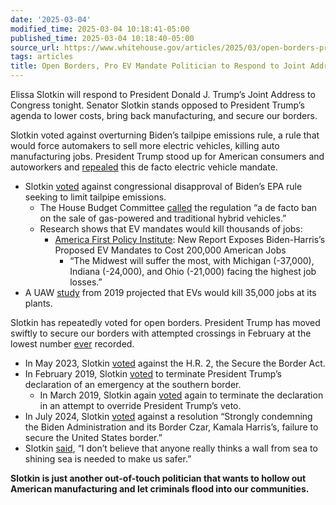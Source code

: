 ```yaml
---
date: '2025-03-04'
modified_time: 2025-03-04 10:18:41-05:00
published_time: 2025-03-04 10:18:40-05:00
source_url: https://www.whitehouse.gov/articles/2025/03/open-borders-pro-ev-mandate-politician-to-respond-to-joint-address/
tags: articles
title: Open Borders, Pro EV Mandate Politician to Respond to Joint Address
---
```

 
Elissa Slotkin will respond to President Donald J. Trump’s Joint Address
to Congress tonight. Senator Slotkin stands opposed to President Trump’s
agenda to lower costs, bring back manufacturing, and secure our borders.

Slotkin voted against overturning Biden’s tailpipe emissions rule, a
rule that would force automakers to sell more electric vehicles, killing
auto manufacturing jobs. President Trump stood up for American consumers
and autoworkers and
[repealed](https://www.whitehouse.gov/presidential-actions/2025/01/initial-rescissions-of-harmful-executive-orders-and-actions/)
this de facto electric vehicle mandate.

-   Slotkin [voted](https://clerk.house.gov/Votes/2024438?Page=9)
    against congressional disapproval of Biden’s EPA rule seeking to
    limit tailpipe emissions.
    -   The House Budget Committee
        [called](https://budget.house.gov/press-release/bidens-new-epa-tailpipe-rule-penalizes-american-energy-independence)
        the regulation “a de facto ban on the sale of gas-powered and
        traditional hybrid vehicles.”
    -   Research shows that EV mandates would kill thousands of jobs:
        -   [America First Policy
            Institute](https://americafirstpolicy.com/issues/new-report-exposes-biden-harriss-proposed-ev-mandates-to-cost-200000-american-jobs):
            New Report Exposes Biden-Harris’s Proposed EV Mandates to
            Cost 200,000 American Jobs
            -   “The Midwest will suffer the most, with Michigan
                (-37,000), Indiana (-24,000), and Ohio (-21,000) facing
                the highest job losses.”
-   A UAW [study](https://archive.ph/KFp4s#selection-5987.1-5987.179)
    from 2019 projected that EVs would kill 35,000 jobs at its plants.

Slotkin has repeatedly voted for open borders. President Trump has moved
swiftly to secure our borders with attempted crossings in February at
the lowest number
[ever](https://cbsaustin.com/news/nation-world/trump-administrations-immigration-crackdown-leads-to-historic-low-border-apprehensions)
recorded.

-   In May 2023, Slotkin [voted](https://clerk.house.gov/Votes/2023209)
    against the H.R. 2, the Secure the Border Act.
-   In February 2019, Slotkin
    [voted](https://clerk.house.gov/Votes/201994) to terminate President
    Trump’s declaration of an emergency at the southern border.
    -   In March 2019, Slotkin again
        [voted](https://clerk.house.gov/Votes/2019127) again to
        terminate the declaration in an attempt to override President
        Trump’s veto.
-   In July 2024, Slotkin
    [voted](https://clerk.house.gov/Votes/2024400?Page=2) against a
    resolution “Strongly condemning the Biden Administration and its
    Border Czar, Kamala Harris’s, failure to secure the United States
    border.”
-   Slotkin
    [said](https://www.freep.com/story/news/local/michigan/2019/01/16/government-shutdown-elissa-slotkin/2594926002/),
    “I don’t believe that anyone really thinks a wall from sea to
    shining sea is needed to make us safer.”

**Slotkin is just another out-of-touch politician that wants to hollow
out American manufacturing and let criminals flood into our
communities.**
